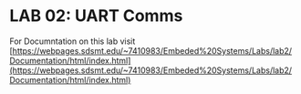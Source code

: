 # LAB 02: UART Comms
For Documntation on this lab visit [https://webpages.sdsmt.edu/~7410983/Embeded%20Systems/Labs/lab2/Documentation/html/index.html](https://webpages.sdsmt.edu/~7410983/Embeded%20Systems/Labs/lab2/Documentation/html/index.html)
